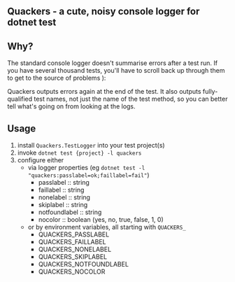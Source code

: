 Quackers - a cute, noisy console logger for dotnet test
---

Why?
---

The standard console logger doesn't summarise errors after a test run. If you have several
thousand tests, you'll have to scroll back up through them to get to the source of problems ):

Quackers outputs errors again at the end of the test. It also outputs fully-qualified
test names, not just the name of the test method, so you can better tell what's going
on from looking at the logs.

Usage
---

1. install `Quackers.TestLogger` into your test project(s)
2. invoke `dotnet test {project} -l quackers`
3. configure either 
    - via logger properties (eg `dotnet test -l "quackers:passlabel=ok;faillabel=fail"`)
        - passlabel :: string
        - faillabel :: string
        - nonelabel :: string
        - skiplabel :: string
        - notfoundlabel :: string
        - nocolor :: boolean (yes, no, true, false, 1, 0)
    - or by environment variables, all starting with `QUACKERS_`
        - QUACKERS_PASSLABEL
        - QUACKERS_FAILLABEL
        - QUACKERS_NONELABEL
        - QUACKERS_SKIPLABEL
        - QUACKERS_NOTFOUNDLABEL
        - QUACKERS_NOCOLOR